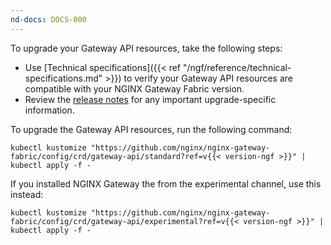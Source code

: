 ```yaml
---
nd-docs: DOCS-000
---
```


To upgrade your Gateway API resources, take the following steps:

- Use [Technical specifications]({{< ref "/ngf/reference/technical-specifications.md" >}}) to verify your Gateway API resources are compatible with your NGINX Gateway Fabric version.
- Review the [release notes](https://github.com/kubernetes-sigs/gateway-api/releases) for any important upgrade-specific information.

To upgrade the Gateway API resources, run the following command:

```shell
kubectl kustomize "https://github.com/nginx/nginx-gateway-fabric/config/crd/gateway-api/standard?ref=v{{< version-ngf >}}" | kubectl apply -f -
```

If you installed NGINX Gateway the from the experimental channel, use this instead:

```shell
kubectl kustomize "https://github.com/nginx/nginx-gateway-fabric/config/crd/gateway-api/experimental?ref=v{{< version-ngf >}}" | kubectl apply -f -
```